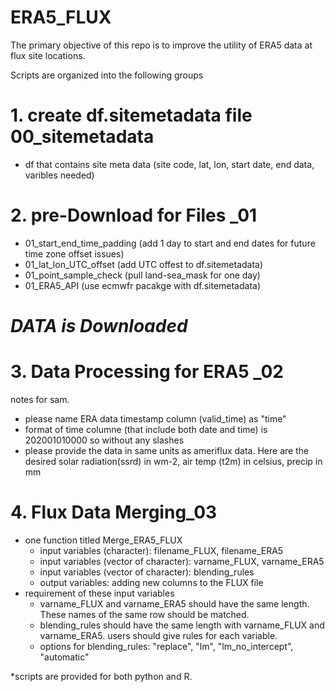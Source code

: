 # ERA5_FLUX

The primary objective of this repo is to improve the utility of ERA5 data at flux site locations. 

Scripts are organized into the following groups
# 1. create df.sitemetadata file 00_sitemetadata
- df that contains site meta data (site code, lat, lon, start date, end data, varibles needed)
# 2. pre-Download for Files _01
- 01_start_end_time_padding (add 1 day to start and end dates for future time zone offset issues)
- 01_lat_lon_UTC_offset (add UTC offest to df.sitemetadata)
- 01_point_sample_check (pull land-sea_mask for one day)
- 01_ERA5_API (use ecmwfr pacakge with df.sitemetadata)
  
# ***DATA is Downloaded***

# 3. Data Processing for ERA5 _02
 notes for sam. 
- please name ERA data timestamp column (valid_time) as "time"
- format of time columne (that include both date and time) is 202001010000  so without any slashes 
- please provide the data in same units as ameriflux data. Here are the desired solar radiation(ssrd) in wm-2, air temp (t2m) in celsius, precip in mm

# 4. Flux Data Merging_03
- one function titled Merge_ERA5_FLUX
  - input variables (character): filename_FLUX, filename_ERA5
  - input variables (vector of character): varname_FLUX, varname_ERA5
  - input variables (vector of character): blending_rules
  - output variables: adding new columns to the FLUX file
- requirement of these input variables
  - varname_FLUX and varname_ERA5 should have the same length. These names of the same row should be matched.
  - blending_rules should have the same length with varname_FLUX and varname_ERA5. users should give rules for each variable.
  - options for blending_rules: "replace", "lm", "lm_no_intercept", "automatic"

*scripts are provided for both python and R.
